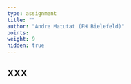 ```yaml
---
type: assignment
title: ""
author: "Andre Matutat (FH Bielefeld)"
points:
weight: 9
hidden: true
---
```



## XXX
